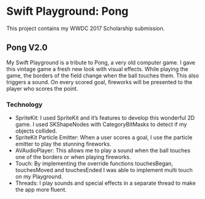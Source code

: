 # Swift Playground: Pong

This project contains my WWDC 2017 Scholarship submission.

## Pong V2.0

My Swift Playground is a tribute to Pong, a very old computer game. I gave this vintage game a fresh new look with visual effects.
While playing the game, the borders of the field change when the ball touches them. This also triggers a sound. On every scored goal, fireworks will be presented to the player who scores the point.

### Technology

-	SpriteKit: I used SpriteKit and it’s features to develop this wonderful 2D game. I used SKShapeNodes with CategoryBitMasks to detect if my objects collided.
-	SpriteKit Particle Emitter: When a user scores a goal, I use the particle emitter to play the stunning fireworks.
-	AVAudioPlayer: This allows me to play a sound when the ball touches one of the borders or when playing fireworks.
-	Touch: By implementing the override functions touchesBegan, touchesMoved and touchesEnded I was able to implement multi touch on my Playground.
-	Threads: I play sounds and special effects in a separate thread to make the app more fluent.
